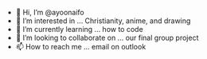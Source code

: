 - 👋 Hi, I’m @ayoonaifo
- 👀 I’m interested in ... Christianity, anime, and drawing
- 🌱 I’m currently learning ... how to code
- 💞️ I’m looking to collaborate on ... our final group project
- 📫 How to reach me ... email on outlook

<!---
ayoonaifo/ayoonaifo is a ✨ special ✨ repository because its `README.md` (this file) appears on your GitHub profile.
You can click the Preview link to take a look at your changes.
--->
